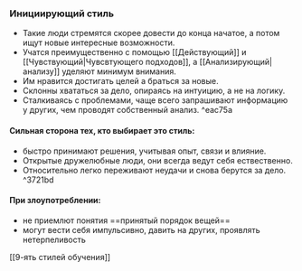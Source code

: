 ### Инициирующий стиль
- Такие люди стремятся скорее довести до конца начатое, а потом ищут новые интересные возможности.
- Учатся преимущественно с помощью [[Действующий]] и [[Чувствующий|Чувсвтующего подходов]], а [[Анализирующий|анализу]] уделяют минимум внимания.
- Им нравится достигать целей а браться за новые.
- Склонны хвататься за дело, опираясь на интуицию, а не на логику.
- Сталкиваясь с проблемами, чаще всего запрашивают информацию у других, чем проводят собственный анализ. ^eac75a

#### Сильная сторона тех, кто выбирает это стиль: 
- быстро принимают решения, учитывая опыт, связи и влияние.
- Открытые дружелюбные люди, они всегда ведут себя ествественно.
- Относительно легко переживают неудачи и снова берутся за дело. ^3721bd



#### При злоупотреблении:
- не приемлют понятия ==принятый порядок вещей==
- могут вести себя импульсивно, давить на других, проявлять нетерпеливость


[[9-ять стилей обучения]]